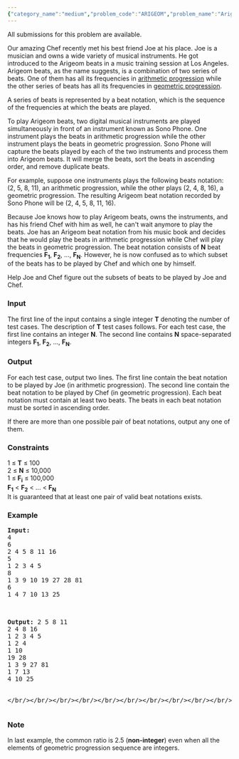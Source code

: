 ```yaml
---
{"category_name":"medium","problem_code":"ARIGEOM","problem_name":"Arigeom Beats","languages_supported":{"0":"ADA","1":"ASM","2":"BASH","3":"BF","4":"C","5":"C99 strict","6":"CAML","7":"CLOJ","8":"CLPS","9":"CPP 4.3.2","10":"CPP 4.9.2","11":"CPP14","12":"CS2","13":"D","14":"ERL","15":"FORT","16":"FS","17":"GO","18":"HASK","19":"ICK","20":"ICON","21":"JAVA","22":"JS","23":"LISP clisp","24":"LISP sbcl","25":"LUA","26":"NEM","27":"NICE","28":"NODEJS","29":"PAS fpc","30":"PAS gpc","31":"PERL","32":"PERL6","33":"PHP","34":"PIKE","35":"PRLG","36":"PYTH","37":"PYTH 3.4","38":"RUBY","39":"SCALA","40":"SCM guile","41":"SCM qobi","42":"ST","43":"TCL","44":"TEXT","45":"WSPC"},"max_timelimit":0.5,"source_sizelimit":50000,"problem_author":"ankul_iiita","problem_tester":"laycurse","date_added":"29-08-2012","tags":{"0":"ankul_iiita","1":"dec12","2":"medium","3":"simple"},"editorial_url":"http://discuss.codechef.com/problems/ARIGEOM","time":{"view_start_date":1355220912,"submit_start_date":1355220912,"visible_start_date":1355218200,"end_date":1735669800},"layout":"problem"}
---
```

<span class="solution-visible-txt">All submissions for this problem are available.</span><p>Our amazing Chef recently met his best friend Joe at his place. Joe is a musician and owns a wide variety of musical instruments. He got introduced to the Arigeom beats in a music training session at Los Angeles. Arigeom beats, as the name suggests, is a combination of two series of beats. One of them has all its frequencies in <a href="http://en.wikipedia.org/wiki/Arithmetic_progression">arithmetic progression</a> while the other series of beats has all its frequencies in <a href="http://en.wikipedia.org/wiki/Geometric_progression">geometric progression</a>.</p>
<p>A series of beats is represented by a beat notation, which is the sequence of the frequencies at which the beats are played.</p>
<p>To play Arigeom beats, two digital musical instruments are played simultaneously in front of an instrument known as Sono Phone. One instrument plays the beats in arithmetic progression while the other instrument plays the beats in geometric progression. Sono Phone will capture the beats played by each of the two instruments and process them into Arigeom beats. It will merge the beats, sort the beats in ascending order, and remove duplicate beats.</p>
<p>For example, suppose one instruments plays the following beats notation: (2, 5, 8, 11), an arithmetic progression, while the other plays (2, 4, 8, 16), a geometric progression. The resulting Arigeom beat notation recorded by Sono Phone will be (2, 4, 5, 8, 11, 16).</p>
<p>Because Joe knows how to play Arigeom beats, owns the instruments, and has his friend Chef with him as well, he can't wait anymore to play the beats. Joe has an Arigeom beat notation from his music book and decides that he would play the beats in arithmetic progression while Chef will play the beats in geometric progression. The beat notation consists of <b>N</b> beat frequencies <b>F<sub>1</sub></b>, <b>F<sub>2</sub></b>, ..., <b>F<sub>N</sub></b>. However, he is now confused as to which subset of the beats has to be played by Chef and which one by himself.</p>
<p>Help Joe and Chef figure out the subsets of beats to be played by Joe and Chef.</p>
<h3>Input</h3>
<p>The first line of the input contains a single integer <b>T</b> denoting the number of test cases. The description of <b>T</b> test cases follows. For each test case, the first line contains an integer <b>N</b>. The second line contains <b>N</b> space-separated integers <b>F<sub>1</sub></b>, <b>F<sub>2</sub></b>, ..., <b>F<sub>N</sub></b>.</p>
<h3>Output</h3>
<p>For each test case, output two lines. The first line contain the beat notation to be played by Joe (in arithmetic progression). The second line contain the beat notation to be played by Chef (in geometric progression). Each beat notation must contain at least two beats. The beats in each beat notation must be sorted in ascending order.</p>
<p>If there are more than one possible pair of beat notations, output any one of them.</p>
<h3>Constraints</h3>
<p>
1 ≤ <b>T</b> ≤ 100<br /> 2 ≤ <b>N</b> ≤ 10,000<br /> 1 ≤ <b>F<sub>i</sub></b> ≤ 100,000<br /><b>F<sub>1</sub></b> &lt; <b>F<sub>2</sub></b> &lt; ... &lt; <b>F<sub>N</sub></b><br />It is guaranteed that at least one pair of valid beat notations exists.
</p>
<h3>Example</h3>
<pre>
<b>Input:</b>
4<br/>6<br/>2 4 5 8 11 16<br/>5<br/>1 2 3 4 5<br/>8<br/>1 3 9 10 19 27 28 81<br/>6<br/>1 4 7 10 13 25<br/>

<b>Output:</b>
2 5 8 11<br/>2 4 8 16<br/>1 2 3 4 5<br/>1 2 4<br/>1 10 19 28<br/>1 3 9 27 81<br/>1 7 13<br/>4 10 25<br/><br/>
</br/></br/></br/></br/></br/></br/></br/></br/></br/></br/></br/></br/></br/></br/></br/></br/></br/></br/></pre><h3>Note</h3>
<p>In last example, the common ratio is 2.5 (<b>non-integer</b>) even when all the elements of geometric progression sequence are integers.</p>
